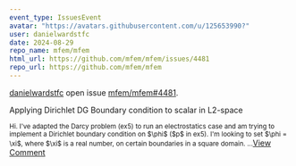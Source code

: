 ```yaml
---
event_type: IssuesEvent
avatar: "https://avatars.githubusercontent.com/u/125653990?"
user: danielwardstfc
date: 2024-08-29
repo_name: mfem/mfem
html_url: https://github.com/mfem/mfem/issues/4481
repo_url: https://github.com/mfem/mfem
---
```


<a href='https://github.com/danielwardstfc' target='_blank'>danielwardstfc</a> open issue <a href='https://github.com/mfem/mfem/issues/4481' target='_blank'>mfem/mfem#4481</a>.

<p>Applying Dirichlet DG Boundary condition to scalar in L2-space</p><small>Hi.  I've adapted the Darcy problem (ex5) to run an electrostatics case and am trying to implement a Dirichlet boundary condition on $\phi$ ($p$ in ex5).  I'm looking to set $\phi = \xi$, where $\xi$ is a real number, on certain boundaries in a square domain....</small><a href='https://github.com/mfem/mfem/issues/4481' target='_blank'>View Comment</a>